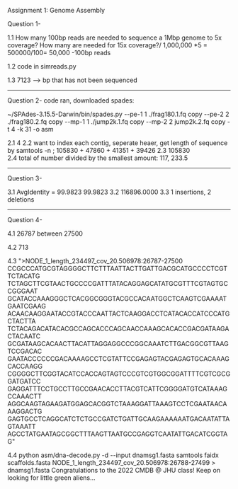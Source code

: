 Assignment 1: Genome Assembly

Question 1-

1.1 How many 100bp reads are needed to sequence a 1Mbp genome to 5x coverage? How many are needed for 15x coverage?/
1,000,000 *5 = 500000/100= 50,000 -100bp reads

1.2 code in simreads.py

1.3 7123 --> bp that has not been sequenced

----
Question 2-
code ran, downloaded spades:

~/SPAdes-3.15.5-Darwin/bin/spades.py --pe-1 1 ./frag180.1.fq copy --pe-2 2 ./frag180.2.fq copy --mp-1 1 ./jump2k.1.fq copy --mp-2 2 jump2k.2.fq copy -t 4 -k 31 -o asm

2.1 4
2.2 want to index each contig, seperate heaer, get length of sequence by samtools -n ; 105830 + 47860 + 41351 + 39426
2.3 	105830	
2.4 total of number divided by the smallest amount: 117, 233.5

----

Question 3-

3.1 AvgIdentity =  99.9823              99.9823
3.2 116896.0000 
3.3 1 insertions, 2 deletions

----

Question 4- 

4.1 26787 between 27500

4.2 713

4.3 
">NODE_1_length_234497_cov_20.506978:26787-27500
CCGCCCATGCGTAGGGGCTTCTTTAATTACTTGATTGACGCATGCCCCTCGTTCTACATG
TCTAGCTTCGTAACTGCCCCGATTTATACAGGAGCATATGCGTTTCGTAGTGCCGGGAAT
GCATACCAAAGGGCTCACGGCGGGTACGCCACAATGGCTCAAGTCGAAAATGAATCGAAG
ACAACAAGGAATACCGTACCCAATTACTCAAGGACCTCATACACCATCCCATGCTACTTA
TCTACAGACATACACGCCAGCACCCAGCAACCAAAGCACACCGACGATAAGACTACAATC
GCGATAAGCACAACTTACATTAGGAGGCCCGGCAAATCTTGACGGCGTTAAGTCCGACAC
GAATACCCCCCGACAAAAGCCTCGTATTCCGAGAGTACGAGAGTGCACAAAGCACCAAGG
CGGGGCTTCGGTACATCCACCAGTAGTCCCGTCGTGGCGGATTTTCGTCGCGGATGATCC
GAGGATTTCCTGCCTTGCCGAACACCTTACGTCATTCGGGGATGTCATAAAGCCAAACTT
AGGCAAGTAGAAGATGGAGCACGGTCTAAAGGATTAAAGTCCTCGAATAACAAAGGACTG
GAGTGCCTCAGGCATCTCTGCCGATCTGATTGCAAGAAAAAATGACAATATTAGTAAATT
AGCCTATGAATAGCGGCTTTAAGTTAATGCCGAGGTCAATATTGACATCGGTAG"

4.4 
python asm/dna-decode.py -d --input dnamsg1.fasta
samtools faidx scaffolds.fasta NODE_1_length_234497_cov_20.506978:26788-27499 > dnamsg1.fasta
Congratulations to the 2022 CMDB @ JHU class!  Keep on looking for little green aliens...








